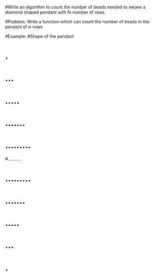 #Write an algorithm to count the number of beads needed to weave a diamond shaped pendant with N-number of rows.


#Problem: Write a function which can count the number of beads in the pendant of n-rows

#Example:
#Shape of the pendant
#     .
#    ...
#   .....
#  .......
# .........
#...........
# .........
#  .......
#   .....
#    ...
#     .